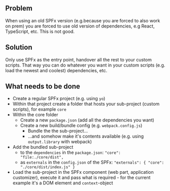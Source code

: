 ## Problem
When using an old SPFx version (e.g.because you are forced to also work on prem) you are forced to use old version of dependencies, e.g React, TypeScript, etc. This is not good.

## Solution
Only use SPFx as the entry point, handover all the rest to your custom scripts. That way you can do whatever you want in your custom scripts (e.g. load the newest and coolest) dependencies, etc.

## What needs to be done
- Create a regular SPFx project (e.g. using `yo`)
- Within that project create a folder that hosts your sub-project (custom scripts), for example `core`
- Within the core folder
  - Create a new `package.json` (add all the dependencies you want)
  - Create a new build/bundle config (e.g. `webpack.config.js`)
    - Bundle the the sub-project...
    - ...and somehow make it's contents available (e.g. using `output.library` with webpack)
- Add the bundled sub-project 
  - to the `dependencies` in the `package.json`: `"core": "file:./core/dist",`
  - as `externals` in the `config.json` of the SPFx: `"externals": { "core": "./core/dist/index.js" }`
- Load the sub-project in the SPFx component (web part, application customizer), execute it and pass what is required - for the current example it's a DOM element and `context`-object

